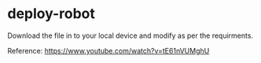 # deploy-robot
Download the file in to your local device and modify as per the requirments.

Reference:
https://www.youtube.com/watch?v=tE61nVUMghU
